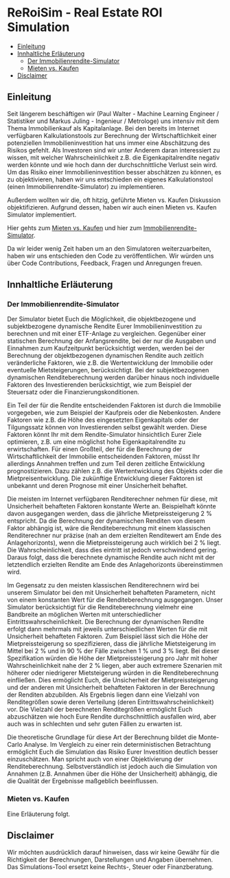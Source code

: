# ReRoiSim - Real Estate ROI Simulation

- [Einleitung](#einleitung)
- [Innhaltliche Erläuterung](#innhalt)
	- [Der Immobilienrendite-Simulator](#immo)
	- [Mieten vs. Kaufen](#miet)
- [Disclaimer](#disc)

<a name="einleitung"></a>
## Einleitung

Seit längerem beschäftigen wir (Paul Walter - Machine Learning Engineer / Statistiker und Markus Juling - Ingenieur / Metrologe) uns intensiv mit dem Thema Immobilienkauf als Kapitalanlage. Bei den bereits im Internet verfügbaren Kalkulationstools zur Berechnung der Wirtschaftlichkeit einer potenziellen Immobilieninvestition hat uns immer eine Abschätzung des Risikos gefehlt. Als Investoren sind wir unter Anderem daran interessiert zu wissen, mit welcher Wahrscheinlichkeit z.B. die Eigenkapitalrendite negativ werden könnte und wie hoch dann der durchschnittliche Verlust sein wird. Um das Risiko einer Immobilieninvestition besser abschätzen zu können, es zu objektivieren, haben wir uns entschieden ein eigenes Kalkulationstool (einen Immobilienrendite-Simulator) zu implementieren. 

Außerdem wollten wir die, oft hitzig, geführte Mieten vs. Kaufen Diskussion objektifizieren. Aufgrund dessen, haben wir auch einen Mieten vs. Kaufen Simulator implementiert.

Hier gehts zum [Mieten vs. Kaufen](https://reroisim.herokuapp.com/app_mieten_vs_kaufen) und hier zum [Immobilienrendite-Simulator](https://reroisim.herokuapp.com/app_immo_kapitalanlage).

Da wir leider wenig Zeit haben um an den Simulatoren weiterzuarbeiten, haben wir uns entschieden den Code zu veröffentlichen. Wir würden uns über Code Contributions, Feedback, Fragen und Anregungen freuen.

<a name="innhalt"></a>
## Innhaltliche Erläuterung

<a name="immo"></a>
### Der Immobilienrendite-Simulator

Der Simulator bietet Euch die Möglichkeit, die objektbezogene und subjektbezogene dynamische Rendite Eurer Immobilieninvestition zu berechnen und mit einer ETF-Anlage zu vergleichen. Gegenüber einer statischen Berechnung der Anfangsrendite, bei der nur die Ausgaben und Einnahmen zum Kaufzeitpunkt berücksichtigt werden, werden bei der Berechnung der objektbezogenen dynamischen Rendite auch zeitlich veränderliche Faktoren, wie z.B. die Wertentwicklung der Immobilie oder eventuelle Mietsteigerungen, berücksichtigt. Bei der subjektbezogenen dynamischen Renditeberechnung werden darüber hinaus noch individuelle Faktoren des Investierenden berücksichtigt, wie zum Beispiel der Steuersatz oder die Finanzierungskonditionen. 

Ein Teil der für die Rendite entscheidenden Faktoren ist durch die Immobilie vorgegeben, wie zum Beispiel der Kaufpreis oder die Nebenkosten. Andere Faktoren wie z.B. die Höhe des eingesetzten Eigenkapitals oder der Tilgungssatz können von Investierenden selbst gewählt werden. Diese Faktoren könnt Ihr mit dem Rendite-Simulator hinsichtlich Eurer Ziele optimieren, z.B. um eine möglichst hohe Eigenkapitalrendite zu erwirtschaften. Für einen Großteil, der für die Berechnung der Wirtschaftlichkeit der Immobilie entscheidenden Faktoren, müsst Ihr allerdings Annahmen treffen und zum Teil deren zeitliche Entwicklung prognostizieren. Dazu zählen z.B. die Wertentwicklung des Objekts oder die Mietpreisentwicklung. Die zukünftige Entwicklung dieser Faktoren ist unbekannt und deren Prognose mit einer Unsicherheit behaftet.

Die meisten im Internet verfügbaren Renditerechner nehmen für diese, mit Unsicherheit behafteten Faktoren konstante Werte an. Beispielhaft könnte davon ausgegangen werden, dass die jährliche Mietpreissteigerung 2 % entspricht. Da die Berechnung der dynamischen Renditen von diesem Faktor abhängig ist, wäre die Renditeberechnung mit einem klassischen Renditerechner nur präzise (nah an dem erzielten Renditewert am Ende des Anlagehorizonts), wenn die Mietpreissteigerung auch wirklich bei 2 % liegt. Die Wahrscheinlichkeit, dass dies eintritt ist jedoch verschwindend gering. Daraus folgt, dass die berechnete dynamische Rendite auch nicht mit der letztendlich erzielten Rendite am Ende des Anlagehorizonts übereinstimmen wird.

Im Gegensatz zu den meisten klassischen Renditerechnern wird bei unserem Simulator bei den mit Unsicherheit behafteten Parametern, nicht von einem konstanten Wert für die Renditeberechnung ausgegangen. Unser Simulator berücksichtigt für die Renditeberechnung vielmehr eine Bandbreite an möglichen Werten mit unterschiedlicher Eintrittswahrscheinlichkeit. Die Berechnung der dynamischen Rendite erfolgt dann mehrmals mit jeweils unterschiedlichen Werten für die mit Unsicherheit behafteten Faktoren. Zum Beispiel lässt sich die Höhe der Mietpreissteigerung so spezifizieren, dass die jährliche Mietsteigerung im Mittel bei 2 % und in 90 % der Fälle zwischen 1 % und 3 % liegt. Bei dieser Spezifikation würden die Höhe der Mietpreissteigerung pro Jahr mit hoher Wahrscheinlichkeit nahe der 2 % liegen, aber auch extremere Szenarien mit höherer oder niedrigerer Mietsteigerung würden in die Renditeberechnung einfließen. Dies ermöglicht Euch, die Unsicherheit der Mietpreissteigerung und der anderen mit Unsicherheit behafteten Faktoren in der Berechnung der Renditen abzubilden. Als Ergebnis liegen dann eine Vielzahl von Renditegrößen sowie deren Verteilung (deren Eintrittswahrscheinlichkeit) vor. Die Vielzahl der berechneten Renditegrößen ermöglicht Euch abzuschätzen wie hoch Eure Rendite durchschnittlich ausfallen wird, aber auch was in schlechten und sehr guten Fällen zu erwarten ist.

Die theoretische Grundlage für diese Art der Berechnung bildet die Monte-Carlo Analyse. Im Vergleich zu einer rein deterministischen Betrachtung ermöglicht Euch die Simulation das Risiko Eurer Investition deutlich besser einzuschätzen. Man spricht auch von einer Objektivierung der Renditeberechnung. Selbstverständlich ist jedoch auch die Simulation von Annahmen (z.B. Annahmen über die Höhe der Unsicherheit) abhängig, die die Qualität der Ergebnisse maßgeblich beeinflussen. 



<a name="miet"></a>
### Mieten vs. Kaufen

Eine Erläuterung folgt. 

<a name="disc"></a>
## Disclaimer

Wir möchten ausdrücklich darauf hinweisen, dass wir keine Gewähr für die Richtigkeit der Berechnungen, Darstellungen und Angaben übernehmen. Das Simulations-Tool ersetzt keine Rechts-, Steuer oder Finanzberatung.


